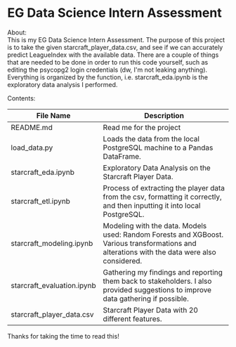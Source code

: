# EG Data Science Intern Assessment

About:  
This is my EG Data Science Intern Assessment. The purpose of this project is to take the given starcraft_player_data.csv, and see if we can accurately predict LeagueIndex with the available data. There are a couple of things that are needed to be done in order to run this code yourself, such as editing the psycopg2 login credentials (dw, I'm not leaking anything). Everything is organized by the function, i.e. starcraft_eda.ipynb is the exploratory data analysis I performed. 

Contents:

| File Name | Description | 
| ------------ | --------------------------------- | 
| README.md | Read me for the project | 
| load_data.py | Loads the data from the local PostgreSQL machine to a Pandas DataFrame. | 
| starcraft_eda.ipynb | Exploratory Data Analysis on the Starcraft Player Data. |
| starcraft_etl.ipynb | Process of extracting the player data from the csv, formatting it correctly, and then inputting it into local PostgreSQL. | 
| starcraft_modeling.ipynb | Modeling with the data. Models used: Random Forests and XGBoost. Various transformations and alterations with the data were also considered. | 
| starcraft_evaluation.ipynb | Gathering my findings and reporting them back to stakeholders. I also provided suggestions to improve data gathering if possible. |
| starcraft_player_data.csv | Starcraft Player Data with 20 different features. |  
  
  
  
  
Thanks for taking the time to read this! 
